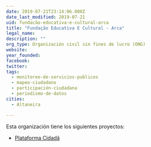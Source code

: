 ```yaml
---
date: 2019-07-21T23:14:06.000Z
date_last_modified: 2019-07-21
uid: fundacão-educativa-e-cultural-arca
title: "Fundação Educativa E Cultural - Arca"
legal_name: 
description: ""
org_type: Organización civil sin fines de lucro (ONG)
website: 
year_founded: 
facebook: 
twitter: 
tags:
  - monitoreo-de-servicios-publicos
  - mapeo-ciudadano
  - participación-ciudadana
  - periodismo-de-datos
cities: 
  - Altaneira

---
```


Esta organización tiene los siguientes proyectos:

- [Plataforma Cidadã](/i/plataforma-cidadã.html)
